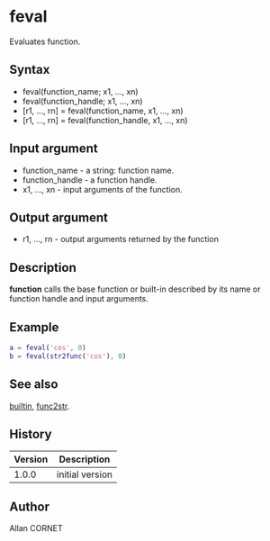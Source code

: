 # feval

Evaluates function.

## Syntax

- feval(function_name; x1, ..., xn)
- feval(function_handle; x1, ..., xn)
- [r1, ..., rn] = feval(function_name, x1, ..., xn)
- [r1, ..., rn] = feval(function_handle, x1, ..., xn)

## Input argument

- function_name - a string: function name.
- function_handle - a function handle.
- x1, ..., xn - input arguments of the function.

## Output argument

- r1, ..., rn - output arguments returned by the function

## Description

  <p><b>function</b> calls the base function or built-in described by its name or function handle and input arguments.</p>

## Example

```matlab
a = feval('cos', 0)
b = feval(str2func('cos'), 0)
```

## See also

[builtin](builtin.md), [func2str](../function_handle/func2str.md).

## History

| Version | Description     |
| ------- | --------------- |
| 1.0.0   | initial version |

## Author

Allan CORNET
